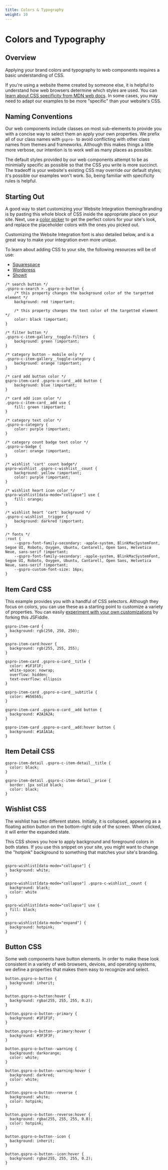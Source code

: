 ```yaml
---
title: Colors & Typography
weight: 10
---
```


# Colors and Typography

## Overview

Applying your brand colors and typography to web components requires a basic understanding of CSS.

If you're using a website theme created by someone else, it is helpful to understand how web browsers determine which styles are used. You can [learn about CSS specificity from MDN web docs](https://developer.mozilla.org/en-US/docs/Web/CSS/Specificity). In some cases, you may need to adapt our examples to be more "specific" than your website's CSS.

## Naming Conventions

Our web components include classes on most sub-elements to provide you with a concise way to select them an apply your own properties. We prefix all of our class names with `gspro-` to avoid conflicting with other class names from themes and frameworks. Although this makes things a little more verbose, our intention is to work well as many places as possible.

The default styles provided by our web components attempt to be as minimially specific as possible so that the CSS you write is more succinct. The tradeoff is your website's existing CSS may override _our_ default styles; it's possible our examples won't work. So, being familiar with specificity rules is helpful.

## Starting Out

A good way to start customizing your Website Integration theming/branding is by pasting this whole block of CSS inside the appropriate place on your site. Next, use a [color picker](https://www.w3schools.com/colors/colors_picker.asp) to get the perfect colors for your site's look, and replace the placeholder colors with the ones you picked out.

Customizing the Website Integration font is also detailed below, and is a great way to make your integration even more unique.

To learn about adding CSS to your site, the following resources will be of use:
 - [Squarespace](https://support.squarespace.com/hc/en-us/articles/206545567-Using-the-CSS-Editor) 
 - [Wordpress](https://wordpress.com/support/editing-css/)
 - [Showit](https://learn.showit.co/en/articles/905069-blog-formatting-with-css-advanced)

```
/* search button */
.gspro-o-search > .gspro-o-button {
    /* this property changes the background color of the targetted element */
    background: red !important;
    
    /* this property changes the text color of the targetted element */
    color: black !important; 
}

/* filter button */
.gspro-c-item-gallery__toggle-filters  {
    background: green !important;
}

/* category button - mobile only */
.gspro-c-item-gallery__toggle-category {
    background: orange !important;
}

/* card add button color */
gspro-item-card .gspro-o-card__add button {
    background: blue !important;
}

/* card add icon color */
.gspro-c-item-card__add use {
    fill: green !important;
}

/* category text color */
.gspro-o-category {
    color: purple !important; 
}

/* category count badge text color */
.gspro-u-badge {
    color: orange !important;
}

/* wishlist 'cart' count badge*/
gspro-wishlist .gspro-c-wishlist__count {
    background: yellow !important;
    color: purple !important;
}

/* wishlist heart icon color */
gspro-wishlist[data-mode="collapse"] use {
    fill: orange;
}

/* wishlist heart 'cart' background */
.gspro-c-wishlist__trigger {
    background: darkred !important;
}

/* fonts */
:root {
    --gspro-font-family-secondary: -apple-system, BlinkMacSystemFont, Segoe UI, Roboto, Oxygen, Ubuntu, Cantarell, Open Sans, Helvetica Neue, sans-serif !important;
    --gspro-font-family-secondary: -apple-system, BlinkMacSystemFont, Segoe UI, Roboto, Oxygen, Ubuntu, Cantarell, Open Sans, Helvetica Neue, sans-serif !important;
    --gspro-custom-font-size: 16px;
}
```


## Item Card CSS

This example provides you with a handful of CSS selectors. Although they focus on colors, you can use these as a starting point to customize a variety of properties. You can easily [experiment with your own customizations](https://jsfiddle.net/goshujomo/j1xd8uos/) by forking this JSFiddle.

```
gspro-item-card {
  background: rgb(250, 250, 250);
}

gspro-item-card:hover {
  background: rgb(255, 255, 255);
}

gspro-item-card .gspro-o-card__title {
  color: #1F1F1F;
  white-space: nowrap;
  overflow: hidden;
  text-overflow: ellipsis
}

gspro-item-card .gspro-o-card__subtitle {
  color: #656565;
}

gspro-item-card .gspro-o-card__add button {
  background: #2A2A2A;
}

gspro-item-card .gspro-o-card__add:hover button {
  background: #1A1A1A;
}
```

## Item Detail CSS

```
gspro-item-detail .gspro-c-item-detail__title {
  color: black;
}

gspro-item-detail .gspro-c-item-detail__price {
  border: 1px solid black;
  color: black;
}
```

## Wishlist CSS

The wishlist has two different states. Initially, it is collapsed, appearing as a floating action button on the bottom-right side of the screen. When clicked, it will enter the expanded state.

This CSS shows you how to apply background and foreground colors in both states. If you use this snippet on your site, you might want to change the "hotpink" background to something that matches your site's branding.

```

gspro-wishlist[data-mode="collapse"] {
  background: white;
}

gspro-wishlist[data-mode="collapse"] .gspro-c-wishlist__count {
  background: black;
  color: white
}

gspro-wishlist[data-mode="collapse"] use {
  fill: black;
}

gspro-wishlist[data-mode="expand"] {
  background: hotpink;
}
```

## Button CSS

Some web components have button elements. In order to make these look consistent in a variety of web browsers, devices, and operating systems, we define a properties that makes them easy to recognize and select.

```
button.gspro-o-button {
  background: inherit;
}

button.gspro-o-button:hover {
  background: rgba(255, 255, 255, 0.2);
}

button.gspro-o-button--primary {
  background: #1F1F1F;
}

button.gspro-o-button--primary:hover {
  background: #3F3F3F;
}

button.gspro-o-button--warning {
  background: darkorange;
  color: white;
}

button.gspro-o-button--warning:hover {
  background: darkred;
  color: white;
}

button.gspro-o-button--reverse {
  background: white;
  color: hotpink;
}

button.gspro-o-button--reverse:hover {
  background: rgba(255, 255, 255, 0.8);
  color: hotpink;
}

button.gspro-o-button--icon {
  background: inherit;
}

button.gspro-o-button--icon:hover {
  background: rgba(255, 255, 255, 0.2);
}

```
